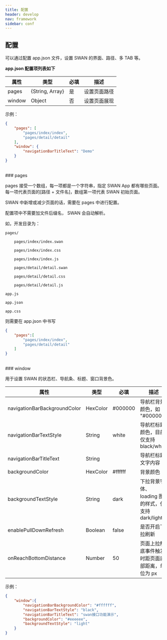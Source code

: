 ```yaml
---
title: 配置
header: develop
nav: framework
sidebar: conf
---
```


配置
-----

可以通过配置 app.json 文件，设置 SWAN 的界面、路径、多 TAB 等。

**app.json 配置项列表如下**

|属性|类型|必填|描述|
|----|----|----|----|
|pages|{String, Array}|是|设置页面路径|
|window|Object|否|设置页面展现|

<notice>示例： </notice>

```json
{
	"pages": [
		"pages/index/index",
		"pages/detail/detail"
	],
	"window": {
		"navigationBarTitleText": "Demo"
	}
}
```


<br/>
### pages

pages 接受一个数组，每一项都是一个字符串，指定 SWAN App 都有哪些页面。每一项代表页面的[路径 + 文件名]，数组第一项代表 SWAN 初始页面。

SWAN 中新增或减少页面的话，需要在 pages 中进行配置。

配置项中不需要加文件后缀名， SWAN 会自动解析。

如，开发目录为：

```
pages/

	pages/index/index.swan

	pages/index/index.css

	pages/index/index.js

	pages/detail/detail.swan

	pages/detail/detail.css

	pages/detail/detail.js

app.js

app.json

app.css
```

则需要在 app.json 中书写

```json
{
	"pages":[
		"pages/index/index",
		"pages/detail/detail"
	]
}
```
<br>
### window

用于设置 SWAN 的状态栏、导航条、标题、窗口背景色。

|属性|类型|必填|描述|
|----|----|----|----|
|navigationBarBackgroundColor|HexColor|#000000|导航栏背景颜色，如 "#000000"|
|navigationBarTextStyle|String|white|导航栏标题颜色，目前仅支持 black/white|
|navigationBarTitleText|String||导航栏标题文字内容|
|backgroundColor|HexColor|#ffffff|背景颜色|
|backgroundTextStyle|String|dark|下拉背景字体、loading 图的样式，仅支持 dark/light|
|enablePullDownRefresh|Boolean|false|是否开启下拉刷新|
|onReachBottomDistance|Number|50|页面上拉触底事件触发时距页面底部距离，单位为 px|

<notice>示例： </notice>

```json
{
	"window":{
		"navigationBarBackgroundColor": "#ffffff",
		"navigationBarTextStyle": "black",
		"navigationBarTitleText": "swan接口功能演示",
		"backgroundColor": "#eeeeee",
		"backgroundTextStyle": "light"
	}
}
```
